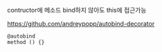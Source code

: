 contructor에 메소드 bind하지 않아도 this에 접근가능

https://github.com/andreypopp/autobind-decorator

```
@autobind
method () {}
```
